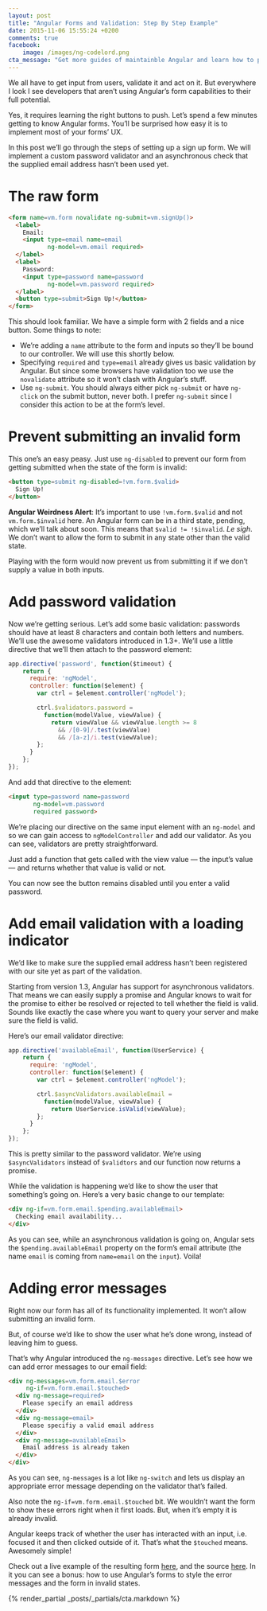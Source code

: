 ```yaml
---
layout: post
title: "Angular Forms and Validation: Step By Step Example"
date: 2015-11-06 15:55:24 +0200
comments: true
facebook:
    image: /images/ng-codelord.png
cta_message: "Get more guides of maintainble Angular and learn how to prepare for 2.0!"
---
```


We all have to get input from users, validate it and act on it. But everywhere I look I see developers that aren’t using Angular’s form capabilities to their full potential.

Yes, it requires learning the right buttons to push. Let’s spend a few minutes getting to know Angular forms. You’ll be surprised how easy it is to implement most of your forms’ UX.

In this post we’ll go through the steps of setting up a sign up form. We will implement a custom password validator and an asynchronous check that the supplied email address hasn’t been used yet.

# The raw form

```html
<form name=vm.form novalidate ng-submit=vm.signUp()>
  <label>
    Email:
    <input type=email name=email
           ng-model=vm.email required>
  </label>
  <label>
    Password:
    <input type=password name=password
           ng-model=vm.password required>
  </label>
  <button type=submit>Sign Up!</button>
</form>
```

This should look familiar. We have a simple form with 2 fields and a nice button. Some things to note:

- We’re adding a `name` attribute to the form and inputs so they’ll be bound to our controller. We will use this shortly below.
- Specifying `required` and `type=email` already gives us basic validation by Angular. But since some browsers have validation too we use the `novalidate` attribute so it won’t clash with Angular’s stuff.
- Use `ng-submit`. You should always either pick `ng-submit` or have `ng-click` on the submit button, never both. I prefer `ng-submit` since I consider this action to be at the form’s level.

# Prevent submitting an invalid form

This one’s an easy peasy. Just use `ng-disabled` to prevent our form from getting submitted when the state of the form is invalid:

```html
<button type=submit ng-disabled=!vm.form.$valid>
  Sign Up!
</button>
```

**Angular Weirdness Alert**: It’s important to use `!vm.form.$valid` and not `vm.form.$invalid` here. An Angular form can be in a third state, pending, which we’ll talk about soon. This means that `$valid != !$invalid`. *Le sigh*. We don’t want to allow the form to submit in any state other than the valid state.

Playing with the form would now prevent us from submitting it if we don’t supply a value in both inputs.

# Add password validation

Now we’re getting serious. Let’s add some basic validation: passwords should have at least 8 characters and contain both letters and numbers. We’ll use the awesome validators introduced in 1.3+. We’ll use a little directive that we’ll then attach to the password element:

```javascript
app.directive('password', function($timeout) {
    return {
      require: 'ngModel',
      controller: function($element) {
        var ctrl = $element.controller('ngModel');

        ctrl.$validators.password = 
          function(modelValue, viewValue) {
            return viewValue && viewValue.length >= 8
              && /[0-9]/.test(viewValue)
              && /[a-z]/i.test(viewValue);
        };
      }
    };
});
```

And add that directive to the element:

```html
<input type=password name=password
       ng-model=vm.password
       required password>
```

We’re placing our directive on the same input element with an `ng-model` and so we can gain access to `ngModelController` and add our validator. As you can see, validators are pretty straightforward.

Just add a function that gets called with the view value — the input’s value — and returns whether that value is valid or not. 

You can now see the button remains disabled until you enter a valid password.

# Add email validation with a loading indicator

We’d like to make sure the supplied email address hasn’t been registered with our site yet as part of the validation.

Starting from version 1.3, Angular has support for asynchronous validators. That means we can easily supply a promise and Angular knows to wait for the promise to either be resolved or rejected to tell whether the field is valid. Sounds like exactly the case where you want to query your server and make sure the field is valid.

Here’s our email validator directive:

```javascript
app.directive('availableEmail', function(UserService) {
    return {
      require: 'ngModel',
      controller: function($element) {
        var ctrl = $element.controller('ngModel');

        ctrl.$asyncValidators.availableEmail =
          function(modelValue, viewValue) {
            return UserService.isValid(viewValue);
        };
      }
    };
});
```

This is pretty similar to the password validator. We’re using `$asyncValidators` instead of `$validtors` and our function now returns a promise.

While the validation is happening we’d like to show the user that something’s going on. Here’s a very basic change to our template:

```html
<div ng-if=vm.form.email.$pending.availableEmail>
  Checking email availability...
</div>
```

As you can see, while an asynchronous validation is going on, Angular sets the `$pending.availableEmail` property on the form’s email attribute (the name `email` is coming from `name=email` on the `input`). Voila!

# Adding error messages

Right now our form has all of its functionality implemented. It won’t allow submitting an invalid form.

But, of course we’d like to show the user what he’s done wrong, instead of leaving him to guess.

That’s why Angular introduced the `ng-messages` directive. Let’s see how we can add error messages to our email field:

```html
<div ng-messages=vm.form.email.$error
     ng-if=vm.form.email.$touched>
  <div ng-message=required>
    Please specify an email address
  </div>
  <div ng-message=email>
    Please specifiy a valid email address
  </div>
  <div ng-message=availableEmail>
    Email address is already taken
  </div>
</div>
```

As you can see, `ng-messages` is a lot like `ng-switch` and lets us display an appropriate error message depending on the validator that’s failed.

Also note the `ng-if=vm.form.email.$touched` bit. We wouldn’t want the form to show these errors right when it first loads. But, when it’s empty it is already invalid.

Angular keeps track of whether the user has interacted with an input, i.e. focused it and then clicked outside of it. That’s what the `$touched` means. Awesomely simple!

Check out a live example of the resulting form [here](http://abyx.github.io/angular-form-validation-example), and the source [here](https://github.com/abyx/angular-form-validation-example). In it you can see a bonus: how to use Angular’s forms to style the error messages and the form in invalid states.

{% render_partial _posts/_partials/cta.markdown %}
